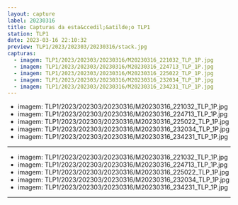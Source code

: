 ```yaml
---
layout: capture
label: 20230316
title: Capturas da esta&ccedil;&atilde;o TLP1
station: TLP1
date: 2023-03-16 22:10:32
preview: TLP1/2023/202303/20230316/stack.jpg
capturas:
  - imagem: TLP1/2023/202303/20230316/M20230316_221032_TLP_1P.jpg
  - imagem: TLP1/2023/202303/20230316/M20230316_224713_TLP_1P.jpg
  - imagem: TLP1/2023/202303/20230316/M20230316_225022_TLP_1P.jpg
  - imagem: TLP1/2023/202303/20230316/M20230316_232034_TLP_1P.jpg
  - imagem: TLP1/2023/202303/20230316/M20230316_234231_TLP_1P.jpg
---
```

  - imagem: TLP1/2023/202303/20230316/M20230316_221032_TLP_1P.jpg
  - imagem: TLP1/2023/202303/20230316/M20230316_224713_TLP_1P.jpg
  - imagem: TLP1/2023/202303/20230316/M20230316_225022_TLP_1P.jpg
  - imagem: TLP1/2023/202303/20230316/M20230316_232034_TLP_1P.jpg
  - imagem: TLP1/2023/202303/20230316/M20230316_234231_TLP_1P.jpg
---
  - imagem: TLP1/2023/202303/20230316/M20230316_221032_TLP_1P.jpg
  - imagem: TLP1/2023/202303/20230316/M20230316_224713_TLP_1P.jpg
  - imagem: TLP1/2023/202303/20230316/M20230316_225022_TLP_1P.jpg
  - imagem: TLP1/2023/202303/20230316/M20230316_232034_TLP_1P.jpg
  - imagem: TLP1/2023/202303/20230316/M20230316_234231_TLP_1P.jpg
---
